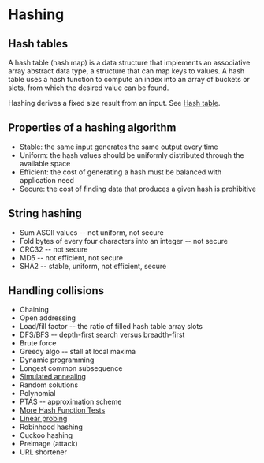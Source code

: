 # Hashing
## Hash tables
A hash table (hash map) is a data structure that implements an associative
array abstract data type, a structure that can map keys to values. A hash table
uses a hash function to compute an index into an array of buckets or slots,
from which the desired value can be found.

Hashing derives a fixed size result from an input. See [Hash table](https://en.wikipedia.org/wiki/Hash_table).

## Properties of a hashing algorithm
- Stable: the same input generates the same output every time
- Uniform: the hash values should be uniformly distributed through the
available space
- Efficient: the cost of generating a hash must be balanced with application
need
- Secure: the cost of finding data that produces a given hash is prohibitive

## String hashing
- Sum ASCII values -- not uniform, not secure
- Fold bytes of every four characters into an integer -- not secure
- CRC32 -- not secure
- MD5 -- not efficient, not secure
- SHA2 -- stable, uniform, not efficient, secure

## Handling collisions
- Chaining
- Open addressing
- Load/fill factor -- the ratio of filled hash table array slots
- DFS/BFS -- depth-first search versus breadth-first
- Brute force
- Greedy algo -- stall at local maxima
- Dynamic programming
- Longest common subsequence
- [Simulated annealing](https://en.wikipedia.org/wiki/Simulated_annealing)
- Random solutions
- Polynomial
- PTAS -- approximation scheme
- [More Hash Function Tests](http://aras-p.info/blog/2016/08/09/More-Hash-Function-Tests/)
- [Linear probing](https://tinyurl.com/5independent)
- Robinhood hashing
- Cuckoo hashing
- Preimage (attack)
- URL shortener
